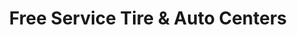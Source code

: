 ---
title: "Free Service Tire & Auto Centers"
url: /knoxville/free-service-tire-und-auto-centers/
shop: Autowerkstatt
---